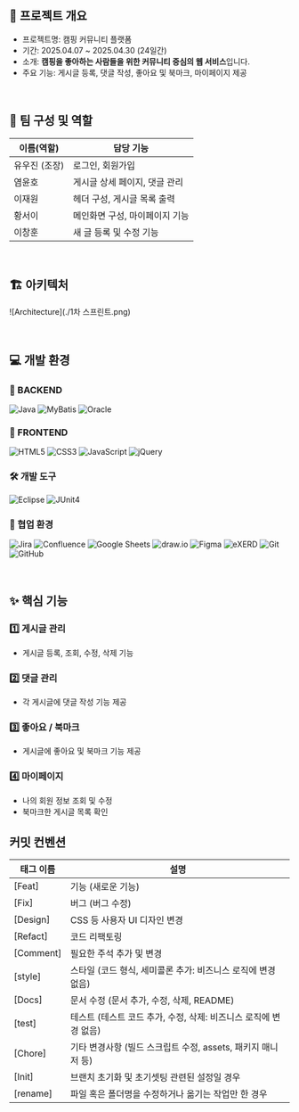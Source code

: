 
## 📌 프로젝트 개요

- 프로젝트명: 캠핑 커뮤니티 플랫폼  
- 기간: 2025.04.07 ~ 2025.04.30 (24일간)
- 소개: **캠핑을 좋아하는 사람들을 위한 커뮤니티 중심의 웹 서비스**입니다.  
- 주요 기능: 게시글 등록, 댓글 작성, 좋아요 및 북마크, 마이페이지 제공

<br/>

## 👥 팀 구성 및 역할

| 이름(역할)     | 담당 기능                    |
|----------------|-----------------------------|
| 유우진 (조장)  | 로그인, 회원가입             |
| 염윤호         | 게시글 상세 페이지, 댓글 관리 |
| 이재원         | 헤더 구성, 게시글 목록 출력   |
| 황서이         | 메인화면 구성, 마이페이지 기능 |
| 이창훈         | 새 글 등록 및 수정 기능       |

<br/>

## 🏗️ 아키텍처
![Architecture](./1차 스프린트.png)

<br/>

## 💻 개발 환경

### 🧠 BACKEND
![Java](https://img.shields.io/badge/Java-007396?style=flat-square&logo=openjdk&logoColor=white)
![MyBatis](https://img.shields.io/badge/MyBatis-1F6CAB?style=flat-square)
![Oracle](https://img.shields.io/badge/Oracle_DB-F80000?style=flat-square&logo=oracle)

### 🎨 FRONTEND
![HTML5](https://img.shields.io/badge/HTML5-E34F26?style=flat-square&logo=html5&logoColor=white)
![CSS3](https://img.shields.io/badge/CSS-1572B6?style=flat-square&logo=css3&logoColor=white)
![JavaScript](https://img.shields.io/badge/JavaScript-F7DF1E?style=flat-square&logo=javascript&logoColor=black)
![jQuery](https://img.shields.io/badge/jQuery-0769AD?style=flat-square&logo=jquery&logoColor=white)

### 🛠️ 개발 도구
![Eclipse](https://img.shields.io/badge/Eclipse-2C2255?style=flat-square&logo=eclipseide&logoColor=white)
![JUnit4](https://img.shields.io/badge/JUnit4-25A162?style=flat-square&logo=junit5)

### 🤝 협업 환경
![Jira](https://img.shields.io/badge/Jira-0052CC?style=flat-square&logo=jira&logoColor=white)
![Confluence](https://img.shields.io/badge/Confluence-172B4D?style=flat-square&logo=confluence&logoColor=white)
![Google Sheets](https://img.shields.io/badge/Google_Sheets-34A853?style=flat-square&logo=googlesheets&logoColor=white)
![draw.io](https://img.shields.io/badge/draw.io-F08705?style=flat-square)
![Figma](https://img.shields.io/badge/Figma-F24E1E?style=flat-square&logo=figma&logoColor=white)
![eXERD](https://img.shields.io/badge/eXERD-0066CC?style=flat-square)
![Git](https://img.shields.io/badge/Git-F05032?style=flat-square&logo=git&logoColor=white)
![GitHub](https://img.shields.io/badge/GitHub-181717?style=flat-square&logo=github&logoColor=white)

<br/>

## ✨ 핵심 기능

### 1️⃣ 게시글 관리
- 게시글 등록, 조회, 수정, 삭제 기능

### 2️⃣ 댓글 관리
- 각 게시글에 댓글 작성 기능 제공

### 3️⃣ 좋아요 / 북마크
- 게시글에 좋아요 및 북마크 기능 제공

### 4️⃣ 마이페이지
- 나의 회원 정보 조회 및 수정
- 북마크한 게시글 목록 확인

## 커밋 컨벤션

| 태그 이름 | 설명                                                             |
| --------- | ---------------------------------------------------------------- |
| [Feat]    | 기능 (새로운 기능)                                               |
| [Fix]     | 버그 (버그 수정)                                                        |
| [Design]  | CSS 등 사용자 UI 디자인 변경                                     |
| [Refact]  | 코드 리팩토링                                                    |
| [Comment] | 필요한 주석 추가 및 변경                                         |
| [style]   | 스타일 (코드 형식, 세미콜론 추가: 비즈니스 로직에 변경 없음)        |
| [Docs]    | 문서 수정 (문서 추가, 수정, 삭제, README)                                                      |
| [test]    | 테스트 (테스트 코드 추가, 수정, 삭제: 비즈니스 로직에 변경 없음)   |
| [Chore]   | 기타 변경사항 (빌드 스크립트 수정, assets, 패키지 매니저 등) |
| [Init]    | 브랜치 초기화 및 초기셋팅 관련된 설정일 경우                     |
| [rename]  | 파일 혹은 폴더명을 수정하거나 옮기는 작업만 한 경우          |
